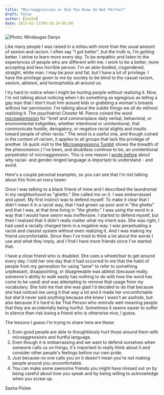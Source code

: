 ```yaml
---
title: "Microaggression or Did You Know Im Not Perfect"
draft: false
author: [Sasha]
date: 2012-01-11T09:18:19-05:00
---
```


![Photo: Mindaugas Danys](http://www.morethanmen.org/wp-content/uploads/2012/01/3766009204_8721a00dde_m1-150x150.jpg)

Like many people I was raised in a milieu with more than the usual amount of sexism and racism. I often say "I got better", but the truth is, I'm _getting_ better. I strive to learn more every day. To be empathic and listen to the experiences of people who are different with me. I work to be a better, more accepting and less horrible person. I'm an able-bodied, cisgendered, straight, white man. I may be poor and fat, but I have a lot of privilege. I have the privilege given to me by society to be blind to the casual racism, sexism, ableism, and homophobia all around us.

I try hard to notice when I might be hurting people without realizing it. Now, I'm not talking about noticing when I do something as egregious as telling a gay man that I don't trust him around kids or grabbing a woman's breasts without her permission. I'm talking about the subtle things we all do without realizing it. The psychiatrist Chester M. Pierce coined the word [microaggression](http://en.wikipedia.org/wiki/Microaggression) for "brief and commonplace daily verbal, behavioral, or environmental indignities, whether intentional or unintentional, that communicate hostile, derogatory, or negative racial slights and insults toward people of other races." The word is a useful one, and though coined in the context of racism, it applies to all groups that lack the privilege of another. (A quick visit to the [Microaggressions Tumblr](http://microaggressions.com/) shows the breadth of the phenomenon.) I've been, and doubtless continue to be, an unintentional perpetrator of microaggression. This is one reason I [wrote before](http://www.morethanmen.org/2012/01/05/not-a-misogynist-maybe-just-sexist/) about why racial- and gender-tinged language is important to understand - and avoid.

Here's a couple personal examples, so you can see that I'm not talking about this from an ivory tower:

Once I was talking to a black friend of mine and I described the laundromat in my neighborhood as "ghetto." She called me on it. I was embarrassed and upset. My first instinct was to defend myself. To make it clear that I didn't mean it in a racist way, that I had grown up poor and in "the ghetto" and that I was, at that time living in "the ghetto." I was using the word in a way that I would have sworn was inoffensive. I started to defend myself, but then I realized that it didn't really matter what my intent was. She was right, I had used a racially charged term in a negative way. I was perpetuating a racist and classist system without even realizing it. And I was making my friend uncomfortable. Since then I've tried to think a lot about the words I use and what they imply, and I find I have more friends since I've started that.

I have a close friend who is disabled. She uses a wheelchair to get around every day. I told her one day that it had occurred to me that the habit of people from my generation for using "lame" to refer to something unpleasant, disappointing, or disagreeable was ableist (because really, someone's ability to walk easily has nothing to do with how the word has come to be used) and was attempting to remove that usage from my vocabulary. She told me that she was glad I'd decided to do that because she had noticed me using it that way a lot and it made her uncomfortable but she'd never said anything because she knew I wasn't an asshole, but also because it's hard to be That Person who reminds well-meaning people that they are accidentally being hurtful. Sometimes it seems easier to suffer in silence than risk losing a friend who is otherwise nice, I guess.

The lessons I guess I'm trying to share here are these:

1. Even good people are able to thoughtlessly hurt those around them with micoaggressions and hurtful language.
1. Even though it is embarrassing and we want to defend ourselves when someone calls us on things, it's important to really think about it and consider other people's feelings before our own pride.
2. Just because no one calls you on it doesn't mean you're not making people around you uncomfortable.
3. You can make some awesome friends you might have missed out on by being careful about how you speak and by being willing to acknowledge when you screw up.

Sasha Pixlee